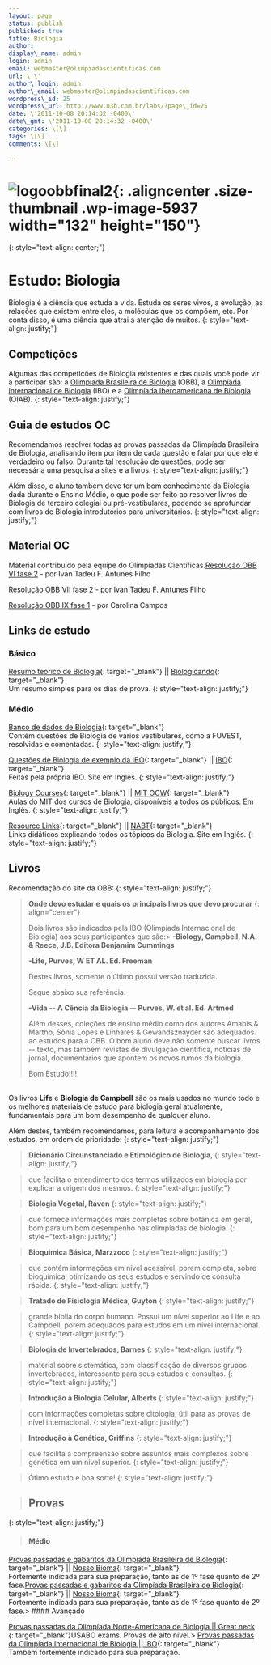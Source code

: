 ```yaml
--- 
layout: page   
status: publish   
published: true   
title: Biologia   
author: 
display\_name: admin 
login: admin 
email: webmaster@olimpiadascientificas.com 
url: \'\' 
author\_login: admin 
author\_email: webmaster@olimpiadascientificas.com 
wordpress\_id: 25 
wordpress\_url: http://www.u3b.com.br/labs/?page\_id=25 
date: \'2011-10-08 20:14:32 -0400\' 
date\_gmt: \'2011-10-08 20:14:32 -0400\' 
categories: \[\] 
tags: \[\] 
comments: \[\] 

--- 
```


# ![logoobbfinal2](http://www.olimpiadascientificas.com/static/images/obb1.png){: .aligncenter .size-thumbnail .wp-image-5937 width="132" height="150"}
{: style="text-align: center;"}

# Estudo: Biologia

Biologia é a ciência que estuda a vida. Estuda os seres vivos, a evolução, as relações que existem entre eles, a moléculas que os compõem, etc. Por conta disso, é uma ciência que atrai a atenção de muitos.
{: style="text-align: justify;"}

## Competições

Algumas das competições de Biologia existentes e das quais você pode vir a participar são: a [Olimpíada Brasileira de Biologia][1] (OBB), a [Olimpíada Internacional de Biologia][2] (IBO) e a [Olimpíada Iberoamericana de
Biologia][3] (OIAB).
{: style="text-align: justify;"}

## Guia de estudos OC

Recomendamos resolver todas as provas passadas da Olimpíada Brasileira de Biologia, analisando item por item de cada questão e falar por que ele é verdadeiro ou falso. Durante tal resolução de questões, pode ser
necessária uma pesquisa a sites e a livros.
{: style="text-align: justify;"}

Além disso, o aluno também deve ter um bom conhecimento da Biologia dada durante o Ensino Médio, o que pode ser feito ao resolver livros de Biologia de terceiro colegial ou pré-vestibulares, podendo se aprofundar com
livros de Biologia introdutórios para universitários.
{: style="text-align: justify;"}

## Material OC

  
Material contribuído pela equipe do Olimpíadas Científicas.[Resolução OBB VI fase 2][4] - por Ivan Tadeu F. Antunes Filho

[Resolução OBB VII fase 2][5] - por Ivan Tadeu F. Antunes Filho

[Resolução OBB IX fase 1][6] - por Carolina Campos

## Links de estudo

### Básico

[Resumo teórico de Biologia][7]{: target="_blank"} \|\| [Biologicando][8]{: target="_blank"}  
 Um resumo simples para os dias de prova.
{: style="text-align: justify;"}

### Médio

[Banco de dados de Biologia][9]{: target="_blank"}  
 Contém questões de Biologia de vários vestibulares, como a FUVEST, resolvidas e comentadas.
{: style="text-align: justify;"}

[Questões de Biologia de exemplo da IBO][10]{: target="_blank"} \|\| [IBO][11]{: target="_blank"}  
 Feitas pela própria IBO. Site em Inglês.
{: style="text-align: justify;"}

[Biology Courses][12]{: target="_blank"} \|\| [MIT OCW][13]{: target="_blank"}  
 Aulas do MIT dos cursos de Biologia, disponíveis a todos os públicos. Em Inglês.
{: style="text-align: justify;"}

[Resource Links][14]{: target="_blank"} \|\| [NABT][14]{: target="_blank"}  
 Links didáticos explicando todos os tópicos da Biologia. Site em Inglês.
{: style="text-align: justify;"}

## Livros

Recomendação do site da OBB:
{: style="text-align: justify;"}

> **Onde devo estudar e quais os principais livros que devo procurar**
> {: align="center"}
> 
> Dois livros são indicados pela IBO (Olimpíada Internacional de Biologia) aos seus participantes que são:> **-Biology, Campbell, N.A. &amp; Reece, J.B. Editora Benjamim Cummings**
> 
> **-Life, Purves, W ET AL. Ed. Freeman**
> 
> Destes livros, somente o último possui versão traduzida.
> 
> Segue abaixo sua referência:
> 
> **-Vida -- A Cência da Biologia -- Purves, W. et al. Ed. Artmed**
> 
> Além desses, coleções de ensino médio como dos autores Amabis &amp; Martho, Sônia Lopes e Linhares &amp; Gewandsznayder são adequados ao estudos para a OBB. O bom aluno deve não somente buscar livros -- texto, mas
> também revistas de divulgação científica, notícias de jornal, documentários que apontem os novos rumos da biologia.
> 
> Bom Estudo!!!!</blockquote>  
>  Os livros **Life** e **Biologia de Campbell** são os mais usados no mundo todo e os melhores materiais de estudo para biologia geral atualmente, fundamentais para um bom desempenho de qualquer aluno.
> 
> Além destes, também recomendamos, para leitura e acompanhamento dos estudos, em ordem de prioridade:
> {: style="text-align: justify;"}
> 
> > **Dicionário Circunstanciado e Etimológico de Biologia**,
> {: style="text-align: justify;"}
> 
> > que facilita o entendimento dos termos utilizados em biologia por explicar a origem dos mesmos.
> {: style="text-align: justify;"}
> 
> > **Biologia Vegetal, Raven**
> {: style="text-align: justify;"}
> 
> > que fornece informações mais completas sobre botânica em geral, bom para um bom desempenho nas olimpíadas de biologia.
> {: style="text-align: justify;"}
> 
> > **Bioquimica Básica, Marzzoco**
> {: style="text-align: justify;"}
> 
> > que contém informações em nível acessível, porem completa, sobre bioquímica, otimizando os seus estudos e servindo de consulta rápida.
> {: style="text-align: justify;"}
> 
> > **Tratado de Fisiologia Médica, Guyton**
> {: style="text-align: justify;"}
> 
> > grande bíblia do corpo humano. Possui um nível superior ao Life e ao Campbell, porem adequados para estudos em um nível internacional.
> {: style="text-align: justify;"}
> 
> > **Biologia de Invertebrados, Barnes**
> {: style="text-align: justify;"}
> 
> > material sobre sistemática, com classificação de diversos grupos invertebrados, interessante para seus estudos e consultas.
> {: style="text-align: justify;"}
> 
> > **Introdução à Biologia Celular, Alberts**
> {: style="text-align: justify;"}
> 
> > com informações completas sobre citologia, útil para as provas de nível internacional.
> {: style="text-align: justify;"}
> 
> > **Introdução à Genética, Griffins**
> {: style="text-align: justify;"}
> 
> > que facilita a compreensão sobre assuntos mais complexos sobre genética em um nível superior.
> {: style="text-align: justify;"}
> 
> > Ótimo estudo e boa sorte!
> {: style="text-align: justify;"}
> 
> > ## Provas
> {: style="text-align: justify;"}
> 
> > #### Médio
> 
> [Provas passadas e gabaritos da Olimpíada Brasileira de Biologia][15]{: target="_blank"} \|\| [Nosso Bioma][16]{: target="_blank"}  
>  Fortemente indicada para sua preparação, tanto as de 1º fase quanto de 2º fase.[Provas passadas e gabaritos da Olimpíada Brasileira de Biologia][17]{: target="_blank"} \|\| [Nosso Bioma][16]{: target="_blank"}  
>  Fortemente indicada para sua preparação, tanto as de 1º fase quanto de 2º fase.> #### Avançado
> 
> [Provas passadas da Olimpíada Norte-Americana de Biologia \|\| Great neck  
>  ][18]{: target="_blank"}USABO exams. Provas de alto nível.> [Provas passadas da Olimpíada Internacional de Biologia \|\| IBO][19]{: target="_blank"}  
>  Também fortemente indicado para sua preparação.



[1]: http://www.olimpiadascientificas.com/olimpiadas/olimpiadas-de-biologia/obb/
[2]: http:/http://www.olimpiadascientificas.com/olimpiadas/olimpiadas-de-biologia/ibo/
[3]: http://www.olimpiadascientificas.com/olimpiadas/olimpiadas-de-biologia/oiab/
[4]: http://www.olimpiadascientificas.com/static/pdf/Resolu%C3%A7%C3%A3o_OBB_VI_fase2.pdf
[5]: http://www.olimpiadascientificas.com/static/pdf/Resolu%C3%A7%C3%A3o_OBB_VII_fase2.pdf
[6]: http://www.olimpiadascientificas.com/static/pdf/Resolução_OBB_IX_fase1.pdf
[7]: http://www.biologicando.com.br/site/bioconteudo/teoricos/Teoria___RESUMAO_GERAL_DE_BIOLOGIA_2008.pdf "Um ótimo resumão."
[8]: http://www.biologicando.com.br/ "Cheio de dicas e curiosidades, para todos os gostos."
[9]: http://www.professor.bio.br/index.asp "Questões de Vestibulares em geral, resolvidas e comentadas"
[10]: http://www.ibo-info.org/pdf/IBO-Sample-Questions-Theory.pdf/view "Um PDF muito bom para estudos mais avançados. Em Inglês."
[11]: http://www.ibo-info.org/ "Site oficial da IBO"
[12]: http://ocw.mit.edu/courses/biology/ "Fonte muito boa para estudos. Página em Inglês."
[13]: http://ocw.mit.edu/ "Aulas do MIT liberadas ao público. &Oacute;tima opção a todos os estudos. Em Inglês."
[14]: http://www.nabt.org/websites/institution/index.php?p=38 "Site em Inglês com links didáticos sobre todos os tópicos da Biologia."
[15]: http://nossobioma.blogspot.com/2010/06/colecao-obb.html "Link com provas de todos os anos. Ele é externo &agrave; OBB por ser mais organizado e pelo site da OBB poder sair do ar."
[16]: http://nossobioma.blogspot.com.br/ "Blog também cheio de notícias e descobertas interesantes sobre Biologia."
[17]: http://olimpiadasdebiologia.butantan.gov.br/provas-gabaritos/Paginas/default.aspx "Link2 com provas de todos os anos."
[18]: http://www.greatneck.k12.ny.us/GNPS/SHS/dept/science/truglio/ap-webpage2011-12/drtbiology-USABO.html
[19]: http://www.ibo-info.org/ibo-results-and-awards
